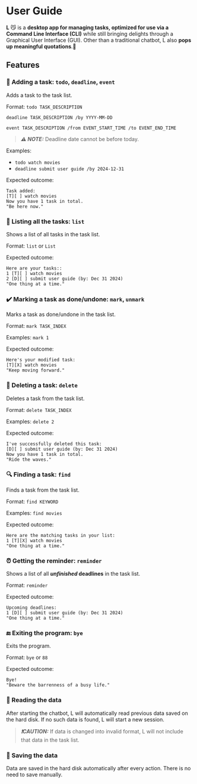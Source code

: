 # User Guide

**L** 😼 is a **desktop app for managing tasks, optimized for use via a Command Line Interface (CLI)** while still bringing delights through 
a Graphical User Interface (GUI). Other than a traditional chatbot, L also **pops up meaningful quotations**.🧙

## Features 

### 📌 Adding a task: `todo`, `deadline`, `event`

Adds a task to the task list.  

Format: `todo TASK_DESCRIPTION`  

`deadline TASK_DESCRIPTION /by YYYY-MM-DD`  

`event TASK_DESCRIPTION /from EVENT_START_TIME /to EVENT_END_TIME`  

> **_⚠️ NOTE:_** Deadline date cannot be before today.

Examples:
* `todo watch movies`
* `deadline submit user guide /by 2024-12-31`

Expected outcome:
```
Task added:
[T][ ] watch movies
Now you have 1 task in total.
"Be here now."
```

### 📝 Listing all the tasks: `list`

Shows a list of all tasks in the task list.

Format: `list` or `List`

Expected outcome:
```
Here are your tasks::
1 [T][ ] watch movies
2 [D][ ] submit user guide (by: Dec 31 2024)
"One thing at a time."
```

### ✔️ Marking a task as done/undone: `mark`, `unmark`

Marks a task as done/undone in the task list.

Format: `mark TASK_INDEX`

Examples: `mark 1`

Expected outcome:
```
Here's your modified task:
[T][X] watch movies
"Keep moving forward."
```

### 🚮 Deleting a task: `delete`

Deletes a task from the task list.

Format: `delete TASK_INDEX`

Examples: `delete 2`

Expected outcome:
```
I've successfully deleted this task:
[D][ ] submit user guide (by: Dec 31 2024)
Now you have 1 task in total.
"Ride the waves."
```

### 🔍 Finding a task: `find`

Finds a task from the task list.

Format: `find KEYWORD`

Examples: `find movies`

Expected outcome:
```
Here are the matching tasks in your list:
1 [T][X] watch movies
"One thing at a time."
```

### ⏰ Getting the reminder: `reminder`

Shows a list of all **_unfinished_ deadlines** in the task list.

Format: `reminder`

Expected outcome:
```
Upcoming deadlines:
1 [D][ ] submit user guide (by: Dec 31 2024)
"One thing at a time."
```

### 🔚 Exiting the program: `bye`

Exits the program.

Format: `bye` or `88`

Expected outcome:
```
Bye!
"Beware the barrenness of a busy life."
```

### 🔏 Reading the data

After starting the chatbot, L will automatically read previous data saved on the hard disk. If no such data is found, L 
will start a new session.
> **_❗CAUTION:_** If data is changed into invalid format, L will not include that data in the task list.

### 🔐 Saving the data

Data are saved in the hard disk automatically after every action. There is no need to save manually.


